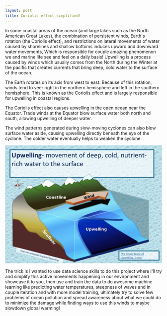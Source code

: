 ```yaml
---
layout: post
title: Coriolis effect simplified!
---
```


In some coastal areas of the ocean (and large lakes such as the North American Great Lakes), the combination of persistent winds, Earth's rotation (the Coriolis effect), and restrictions on lateral movements of water caused by shorelines and shallow bottoms induces upward and downward water movements, Which is responsible for couple amazing phenomenon we and marine life  see and feel on a daily basis! 
Upwelling is a process caused by winds which usually comes from the North during the Winter at the pacific that creates currents that bring deep, cold water to the surface of the ocean. 

The Earth rotates on its axis from west to east. Because of this rotation, winds tend to veer right in the northern hemisphere and left in the southern hemisphere. This is known as the Coriolis effect and is largely responsible for upwelling in coastal regions.

The Coriolis effect also causes upwelling in the open ocean near the Equator. Trade winds at the Equator blow surface water both north and south, allowing upwelling of deeper water.

The wind patterns generated during slow-moving cyclones can also blow surface water aside, causing upwelling directly beneath the eye of the cyclone. The colder water eventually helps to weaken the cyclone.


![Crepe](https://github.com/MehdiKhiatiDS/MehdiKhiatiDS.github.io/blob/master/img/github%20upwelling.jpg)




The trick is I wanted to use data science skills to do this project where I'll try and simplify this active movements happening in our environment and showcase it to you, then use and train the data to do awesome machine learning like predicting water temperatures, steepness of waves and in couple iteration and with more model training, ultimately try to solve few problems of ocean pollution and spread awareness about what we could do to minimize the damage while finding ways to use this winds to maybe slowdown global warming! 
